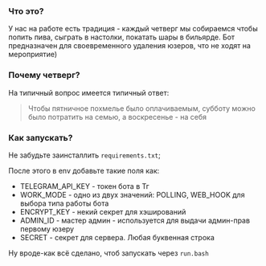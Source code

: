 ### Что это?

У нас на работе есть традиция - каждый четверг мы собираемся чтобы попить пива, сыграть в настолки, покатать шары в бильярде. Бот предназначен для своевременного удаления юзеров, что не ходят на мероприятие)

### Почему четверг?

На типичный вопрос имеется типичный ответ:
> Чтобы пятничное похмелье было оплачиваемым, субботу можно было потратить на семью, а воскресенье - на себя

### Как запускать?

Не забудьте заинсталлить `requirements.txt`;

После этого в env добавьте такие поля как:
- TELEGRAM_API_KEY - токен бота в Тг
- WORK_MODE - одно из двух значений: POLLING, WEB_HOOK для выбора типа работы бота
- ENCRYPT_KEY - некий секрет для хэширований
- ADMIN_ID - мастер админ - используется для выдачи админ-прав первому юзеру
- SECRET - секрет для сервера. Любая буквенная строка


Ну вроде-как всё сделано, чтоб запускать через `run.bash`
